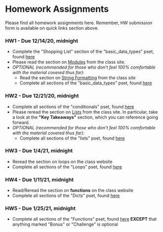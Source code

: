 # Homework Assignments

Please find all homework assignments here. Remember, HW submission form is available on quick links section above.

### HW1 - Due 12/14/20, midnight

* Complete the "Shopping List" section of the "basic_data_types" pset, found [here](https://colab.research.google.com/drive/1hSxgslfvS61xgqf7lLsFV5AUYsn2m5nr?usp=sharing)
* Please read the section on [Modules](https://mottaquikarim.github.io/PYTH127/#out/topics/modules) from the class site.
* *OPTIONAL (recommended for those who don't feel 100% comfortable with the material covered thus far):*
    * Read the section on [String Formatting](https://mottaquikarim.github.io/PYTH127/#out/topics/string_formatting) from the class site
    * Complete all sections of the "basic_data_types" pset, found [here](https://colab.research.google.com/drive/1hSxgslfvS61xgqf7lLsFV5AUYsn2m5nr?usp=sharing)

### HW2 - Due 12/21/20, midnight

* Complete all sections of the "conditionals" pset, found [here](https://colab.research.google.com/drive/1N_R1C8V0XeAwJG_LvrMGlSOJ744dmsnQ?usp=sharing)
* Please reread the section on [Lists](https://mottaquikarim.github.io/PYTH127/#out/topics/lists) from the class site. In particular, take a look at the **"Key Takeaways"** section, which you can reference going forward.
* *OPTIONAL (recommended for those who don't feel 100% comfortable with the material covered thus far):*
	* Complete all sections of the "lists" pset, found [here](https://colab.research.google.com/drive/1c7jljgXuu-z8Qc2QJ4f9k4ZaICG2ixR0?usp=sharing)

### HW3 - Due 1/4/21, midnight

* Reread the section on loops on the class website
* Complete all sections of the "Loops" pset, found [here](https://colab.research.google.com/drive/1RY21T_9CBLcXf69emOefrFTLMeNJTy_k?usp=sharing)

### HW4 - Due 1/11/21, midnight

* Read/Reread the section on **functions** on the class website
* Complete all sections of the "Dicts" pset, found [here](https://colab.research.google.com/drive/1bUf8kapaCgOgHmgEaqijy4-PcRAQZUyc?usp=sharing)

### HW5 - Due 1/25/21, midnight

* Complete all sections of the "Functions" pset, found [here](https://colab.research.google.com/drive/1cAptmre0FcMAwU3P0Z3fOEqJzivp6gDr?usp=sharing) **EXCEPT** that anything marked "Bonus" or "Challenge" is optional

